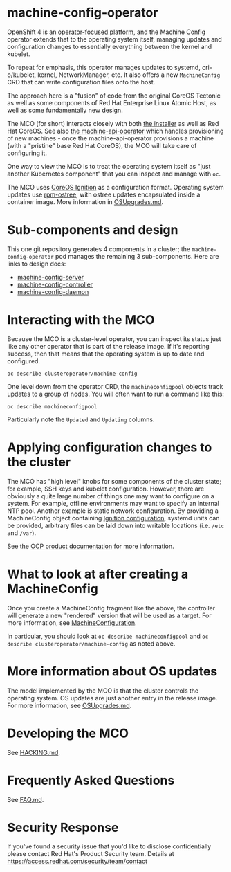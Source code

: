 # machine-config-operator

OpenShift 4 is an [operator-focused platform](https://blog.openshift.com/openshift-4-a-noops-platform/),
and the Machine Config operator extends that to the operating system itself,
managing updates and configuration changes to essentially everything between the kernel and kubelet.

To repeat for emphasis, this operator manages updates to systemd, cri-o/kubelet, kernel, NetworkManager,
etc.  It also offers a new `MachineConfig` CRD that can write configuration files onto the host.

The approach here is a "fusion" of code from the original CoreOS
Tectonic as well as some components of Red Hat Enterprise Linux Atomic Host,
as well as some fundamentally new design.

The MCO (for short) interacts closely with
both [the installer](https://github.com/openshift/installer/) as well as Red Hat
CoreOS. See also [the machine-api-operator](https://github.com/openshift/machine-api-operator)
which handles provisioning of new machines - once the machine-api-operator
provisions a machine (with a "pristine" base Red Hat CoreOS), the MCO will take
care of configuring it.

One way to view the MCO is to treat the operating system itself as "just another
Kubernetes component" that you can inspect and manage with `oc`.

The MCO uses [CoreOS Ignition](https://github.com/coreos/ignition) as a configuration
format.  Operating system updates use [rpm-ostree](http://github.com/projectatomic/rpm-ostree), with ostree updates encapsulated inside a container image.  More information in [OSUpgrades.md](/docs/OSUpgrades.md).

# Sub-components and design

This one git repository generates 4 components in a cluster; the `machine-config-operator`
pod manages the remaining 3 sub-components.  Here are links to design docs:

 - [machine-config-server](/docs/MachineConfigServer.md)
 - [machine-config-controller](/docs/MachineConfigController.md)
 - [machine-config-daemon](/docs/MachineConfigDaemon.md)

# Interacting with the MCO

Because the MCO is a cluster-level operator, you can inspect its status
just like any other operator that is part of the release image.  If it's reporting success, then that
means that the operating system is up to date and configured.

`oc describe clusteroperator/machine-config`

One level down from the operator CRD, the `machineconfigpool` objects
track updates to a group of nodes.  You will often want to run a command
like this:

`oc describe machineconfigpool`

Particularly note the `Updated` and `Updating` columns.

# Applying configuration changes to the cluster

The MCO has "high level" knobs for some components of the cluster state; for
example, SSH keys and kubelet configuration. However, there are obviously a
quite large number of things one may want to configure on a system. For example,
offline environments may want to specify an internal NTP pool. Another example
is static network configuration. By providing a MachineConfig object
containing [Ignition configuration](https://github.com/coreos/ignition),
systemd units can be provided, arbitrary files can be laid down into writable
locations (i.e. `/etc` and `/var`).

See the [OCP product documentation](https://docs.openshift.com/container-platform/4.10/post_installation_configuration/machine-configuration-tasks.html)
for more information.

# What to look at after creating a MachineConfig

Once you create a MachineConfig fragment like the above, the controller will generate a new "rendered" version that will be used as a target.
For more information, see [MachineConfiguration](/docs/MachineConfiguration.md).

In particular, you should look at `oc describe machineconfigpool` and `oc describe clusteroperator/machine-config` as noted above.

# More information about OS updates

The model implemented by the MCO is that the cluster controls the operating system.  OS updates are just another entry in the release image.  For more information, see [OSUpgrades.md](/docs/OSUpgrades.md).

# Developing the MCO

See [HACKING.md](/docs/HACKING.md).

# Frequently Asked Questions

See [FAQ.md](/docs/FAQ.md).

# Security Response

If you've found a security issue that you'd like to disclose confidentially
please contact Red Hat's Product Security team. Details at
https://access.redhat.com/security/team/contact
